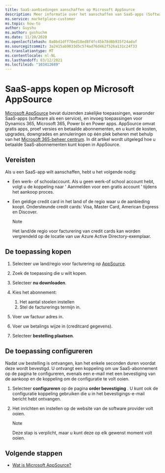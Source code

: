 ```yaml
---
title: SaaS-aanbiedingen aanschaffen op Microsoft AppSource
description: Meer informatie over het aanschaffen van SaaS-apps (Software as a Service) van micro soft-partners op Microsoft AppSource.
ms.service: marketplace-customer
ms.topic: how-to
author: Guyshu
ms.author: gushuchm
ms.date: 11/20/2020
ms.openlocfilehash: 0a0bd1dff70ed18ed8f4fc45b78d8b935f24adaf
ms.sourcegitcommit: 3a2415ab9833d5c574ad76d462f526a131c24f33
ms.translationtype: MT
ms.contentlocale: nl-NL
ms.lasthandoff: 03/12/2021
ms.locfileid: "103412689"
---
```

# <a name="how-to-purchase-saas-apps-on-microsoft-appsource"></a>SaaS-apps kopen op Microsoft AppSource

[Microsoft AppSource](https://appsource.microsoft.com/) bevat duizenden zakelijke toepassingen, waaronder SaaS-apps (software als een service), en invoeg toepassingen voor Dynamics 365, Microsoft 365, Power bi en Power apps. AppSource omvat gratis apps, proef versies en betaalde abonnementen, en u kunt de kosten, upgrades, downgrades en annuleringen op één plek beheren met behulp van het [Microsoft 365-beheer centrum](/microsoft-365/admin/admin-overview/about-the-admin-center). In dit artikel wordt uitgelegd hoe u betaalde SaaS-abonnementen kunt kopen in AppSource.

## <a name="requirements"></a>Vereisten

Als u een SaaS-app wilt aanschaffen, hebt u het volgende nodig:

- Een werk- of schoolaccount. Als u geen werk-of school account hebt, volgt u de koppeling naar ' Aanmelden voor een gratis account ' tijdens het aankoop proces.

- Een geldige credit card in het land of de regio waar u de aanbieding koopt. Ondersteunde credit cards: Visa, Master Card, American Express en Discover.

    > [!Note]
    > Het land/de regio voor facturering van credit cards kan worden vergrendeld op de locatie van uw Azure Active Directory-exemplaar.

## <a name="purchase-the-application"></a>De toepassing kopen

1. Selecteer uw land/regio voor facturering op [AppSource](https://appsource.microsoft.com/).
1. Zoek de toepassing die u wilt kopen.
1. Selecteer **nu downloaden**.
1. Kies het abonnement:

    1. Het aantal stoelen instellen
    1. Stel de facturerings termijn in.
    
1. Voer uw factuur adres in.
1. Voer uw betalings wijze in (creditcard gegevens).    
1. Selecteer **bestelling plaatsen**.

## <a name="configure-the-application"></a>De toepassing configureren

Nadat uw bestelling is ontvangen, kan het enkele seconden duren voordat deze wordt bevestigd. U ontvangt een koppeling om uw SaaS-abonnement op de pagina te configureren, evenals een e-mail met een bevestiging van de aankoop en de koppeling om de configuratie te volt ooien.

1. Selecteer **configureren** op de pagina **order bevestiging** . U kunt ook de configuratie koppeling gebruiken die u in het bevestigings-e-mail bericht hebt ontvangen.
1. Het inrichten en instellen op de website van de software provider volt ooien.

    > [!Note]
    > Deze stap is verplicht, maar u kunt deze op elk gewenst moment volt ooien.

## <a name="next-steps"></a>Volgende stappen

- [Wat is Microsoft AppSource?](appsource-overview.md)

